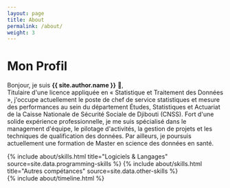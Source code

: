 ```yaml
---
layout: page
title: About
permalink: /about/
weight: 3
---
```


# **Mon Profil**

Bonjour, je suis **{{ site.author.name }}** :wave:,<br>
Titulaire d'une licence appliquée en « Statistique et Traitement des Données », j'occupe actuellement le poste de chef de service statistiques et mesure des performances au sein du département Études, Statistiques et Actuariat de la Caisse Nationale de Sécurité Sociale de Djibouti (CNSS). Fort d'une solide expérience professionnelle, je me suis spécialisé dans le management d'équipe, le pilotage d'activités, la gestion de projets et les techniques de qualification des données. Par ailleurs, je poursuis actuellement une formation de Master en science des données en santé.

<div class="row">
{% include about/skills.html title="Logiciels & Langages" source=site.data.programming-skills %}
{% include about/skills.html title="Autres compétances" source=site.data.other-skills %}
</div>

<div class="row">
{% include about/timeline.html %}
</div>